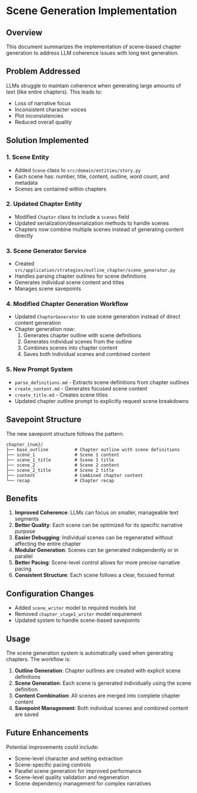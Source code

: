 # Scene Generation Implementation

## Overview

This document summarizes the implementation of scene-based chapter generation to address LLM coherence issues with long text generation.

## Problem Addressed

LLMs struggle to maintain coherence when generating large amounts of text (like entire chapters). This leads to:
- Loss of narrative focus
- Inconsistent character voices
- Plot inconsistencies
- Reduced overall quality

## Solution Implemented

### 1. Scene Entity
- Added `Scene` class to `src/domain/entities/story.py`
- Each scene has: number, title, content, outline, word count, and metadata
- Scenes are contained within chapters

### 2. Updated Chapter Entity
- Modified `Chapter` class to include a `scenes` field
- Updated serialization/deserialization methods to handle scenes
- Chapters now combine multiple scenes instead of generating content directly

### 3. Scene Generator Service
- Created `src/application/strategies/outline_chapter/scene_generator.py`
- Handles parsing chapter outlines for scene definitions
- Generates individual scene content and titles
- Manages scene savepoints

### 4. Modified Chapter Generation Workflow
- Updated `ChapterGenerator` to use scene generation instead of direct content generation
- Chapter generation now:
  1. Generates chapter outline with scene definitions
  2. Generates individual scenes from the outline
  3. Combines scenes into chapter content
  4. Saves both individual scenes and combined content

### 5. New Prompt System
- `parse_definitions.md` - Extracts scene definitions from chapter outlines
- `create_content.md` - Generates focused scene content
- `create_title.md` - Creates scene titles
- Updated chapter outline prompt to explicitly request scene breakdowns

## Savepoint Structure

The new savepoint structure follows the pattern:
```
chapter_{num}/
├── base_outline          # Chapter outline with scene definitions
├── scene_1               # Scene 1 content
├── scene_1_title         # Scene 1 title
├── scene_2               # Scene 2 content
├── scene_2_title         # Scene 2 title
├── content               # Combined chapter content
└── recap                 # Chapter recap
```

## Benefits

1. **Improved Coherence**: LLMs can focus on smaller, manageable text segments
2. **Better Quality**: Each scene can be optimized for its specific narrative purpose
3. **Easier Debugging**: Individual scenes can be regenerated without affecting the entire chapter
4. **Modular Generation**: Scenes can be generated independently or in parallel
5. **Better Pacing**: Scene-level control allows for more precise narrative pacing
6. **Consistent Structure**: Each scene follows a clear, focused format

## Configuration Changes

- Added `scene_writer` model to required models list
- Removed `chapter_stage1_writer` model requirement
- Updated system to handle scene-based savepoints

## Usage

The scene generation system is automatically used when generating chapters. The workflow is:

1. **Outline Generation**: Chapter outlines are created with explicit scene definitions
2. **Scene Generation**: Each scene is generated individually using the scene definition
3. **Content Combination**: All scenes are merged into complete chapter content
4. **Savepoint Management**: Both individual scenes and combined content are saved

## Future Enhancements

Potential improvements could include:
- Scene-level character and setting extraction
- Scene-specific pacing controls
- Parallel scene generation for improved performance
- Scene-level quality validation and regeneration
- Scene dependency management for complex narratives
